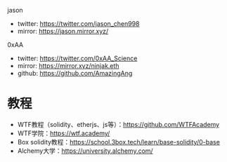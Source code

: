 jason
- twitter: https://twitter.com/jason_chen998
- mirror: https://jason.mirror.xyz/

0xAA
- twitter: https://twitter.com/0xAA_Science
- mirror: https://mirror.xyz/ninjak.eth
- github: https://github.com/AmazingAng

# 教程
- WTF教程（solidity、etherjs、js等）：https://github.com/WTFAcademy
- WTF学院：https://wtf.academy/
- Box solidity教程：https://school.3box.tech/learn/base-solidity/0-base
- Alchemy大学：https://university.alchemy.com/